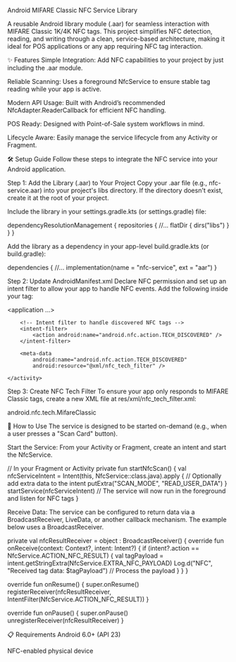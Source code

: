Android MIFARE Classic NFC Service Library

A reusable Android library module (.aar) for seamless interaction with MIFARE Classic 1K/4K NFC tags. This project simplifies NFC detection, reading, and writing through a clean, service-based architecture, making it ideal for POS applications or any app requiring NFC tag interaction.

✨ Features
Simple Integration: Add NFC capabilities to your project by just including the .aar module.

Reliable Scanning: Uses a foreground NfcService to ensure stable tag reading while your app is active.

Modern API Usage: Built with Android’s recommended NfcAdapter.ReaderCallback for efficient NFC handling.

POS Ready: Designed with Point-of-Sale system workflows in mind.

Lifecycle Aware: Easily manage the service lifecycle from any Activity or Fragment.

🛠️ Setup Guide
Follow these steps to integrate the NFC service into your Android application.

Step 1: Add the Library (.aar) to Your Project
Copy your .aar file (e.g., nfc-service.aar) into your project's libs directory. If the directory doesn't exist, create it at the root of your project.

Include the library in your settings.gradle.kts (or settings.gradle) file:

dependencyResolutionManagement {
    repositories {
        //...
        flatDir {
            dirs("libs")
        }
    }
}

Add the library as a dependency in your app-level build.gradle.kts (or build.gradle):

dependencies {
    //...
    implementation(name = "nfc-service", ext = "aar")
}

Step 2: Update AndroidManifest.xml
Declare NFC permission and set up an intent filter to allow your app to handle NFC events. Add the following inside your <application> tag:

<!-- Required NFC Permission -->
<uses-permission android:name="android.permission.NFC" />

<application ...>
    <activity
        android:name=".YourActivity"
        android:launchMode="singleTop">

        <!-- Intent filter to handle discovered NFC tags -->
        <intent-filter>
            <action android:name="android.nfc.action.TECH_DISCOVERED" />
        </intent-filter>

        <meta-data
            android:name="android.nfc.action.TECH_DISCOVERED"
            android:resource="@xml/nfc_tech_filter" />

    </activity>
</application>

Step 3: Create NFC Tech Filter
To ensure your app only responds to MIFARE Classic tags, create a new XML file at res/xml/nfc_tech_filter.xml:

<?xml version="1.0" encoding="utf-8"?>
<resources>
    <tech-list>
        <tech>android.nfc.tech.MifareClassic</tech>
    </tech-list>
</resources>

🚀 How to Use
The service is designed to be started on-demand (e.g., when a user presses a "Scan Card" button).

Start the Service: From your Activity or Fragment, create an intent and start the NfcService.

// In your Fragment or Activity
private fun startNfcScan() {
    val nfcServiceIntent = Intent(this, NfcService::class.java).apply {
        // Optionally add extra data to the intent
        putExtra("SCAN_MODE", "READ_USER_DATA")
    }
    startService(nfcServiceIntent)
    // The service will now run in the foreground and listen for NFC tags
}

Receive Data: The service can be configured to return data via a BroadcastReceiver, LiveData, or another callback mechanism. The example below uses a BroadcastReceiver.

private val nfcResultReceiver = object : BroadcastReceiver() {
    override fun onReceive(context: Context?, intent: Intent?) {
        if (intent?.action == NfcService.ACTION_NFC_RESULT) {
            val tagPayload = intent.getStringExtra(NfcService.EXTRA_NFC_PAYLOAD)
            Log.d("NFC", "Received tag data: $tagPayload")
            // Process the payload
        }
    }
}

override fun onResume() {
    super.onResume()
    registerReceiver(nfcResultReceiver, IntentFilter(NfcService.ACTION_NFC_RESULT))
}

override fun onPause() {
    super.onPause()
    unregisterReceiver(nfcResultReceiver)
}

📋 Requirements
Android 6.0+ (API 23)

NFC-enabled physical device
